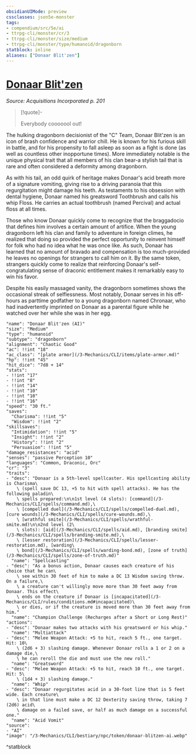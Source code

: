 ```yaml
---
obsidianUIMode: preview
cssclasses: json5e-monster
tags:
- compendium/src/5e/ai
- ttrpg-cli/monster/cr/3
- ttrpg-cli/monster/size/medium
- ttrpg-cli/monster/type/humanoid/dragonborn
statblock: inline
aliases: ["Donaar Blit'zen"]
---
```

# [Donaar Blit'zen](3-Mechanics\CLI\bestiary\npc/donaar-blitzen-ai.md)
*Source: Acquisitions Incorporated p. 201*  

> [!quote]-  
> 
> Everybody cooooool out!

The hulking dragonborn decisionist of the "C" Team, Donaar Blit'zen is an icon of brash confidence and warrior chill. He is known for his furious skill in battle, and for his propensity to fall asleep as soon as a fight is done (as well as countless other inopportune times). More immediately notable is the unique physical trait that all members of his clan bear-a stylish tail that is rare and often considered a deformity among dragonborn.

As with his tail, an odd quirk of heritage makes Donaar's acid breath more of a signature vomiting, giving rise to a driving paranoia that this regurgitation might damage his teeth. As testaments to his obsession with dental hygiene, Donaar named his greatsword Toothbrush and calls his whip Floss. He carries an actual toothbrush (named Percival) and actual floss at all times.

Those who know Donaar quickly come to recognize that the braggadocio that defines him involves a certain amount of artifice. When the young dragonborn left his clan and family to adventure in foreign climes, he realized that doing so provided the perfect opportunity to reinvent himself for folk who had no idea what he was once like. As such, Donaar has learned that no amount of bravado and compensation is too much-provided he leaves no openings for strangers to call him on it. By the same token, strangers quickly come to realize that reinforcing Donaar's self-congratulating sense of draconic entitlement makes it remarkably easy to win his favor.

Despite his easily massaged vanity, the dragonborn sometimes shows the occasional streak of selflessness. Most notably, Donaar serves in his off-hours as parttime godfather to a young dragonborn named Chronaar, who had inadvertently imprinted on Donaar as a parental figure while he watched over her while she was in her egg.

```statblock
"name": "Donaar Blit'zen (AI)"
"size": "Medium"
"type": "humanoid"
"subtype": "dragonborn"
"alignment": "Chaotic Good"
"ac": !!int "18"
"ac_class": "[plate armor](/3-Mechanics/CLI/items/plate-armor.md)"
"hp": !!int "45"
"hit_dice": "7d8 + 14"
"stats":
- !!int "17"
- !!int "8"
- !!int "14"
- !!int "10"
- !!int "10"
- !!int "16"
"speed": "30 ft."
"saves":
  "Charisma": !!int "5"
  "Wisdom": !!int "2"
"skillsaves":
  "Intimidation": !!int "5"
  "Insight": !!int "2"
  "History": !!int "2"
  "Persuasion": !!int "5"
"damage_resistances": "acid"
"senses": "passive Perception 10"
"languages": "Common, Draconic, Orc"
"cr": "3"
"traits":
- "desc": "Donaar is a 5th-level spellcaster. His spellcasting ability is Charisma\
    \ (spell save DC 13, +5 to hit with spell attacks). He has the following paladin\
    \ spells prepared:\n\n1st level (4 slots): [command](/3-Mechanics/CLI/spells/command.md),\
    \ [compelled duel](/3-Mechanics/CLI/spells/compelled-duel.md), [cure wounds](/3-Mechanics/CLI/spells/cure-wounds.md),\
    \ [wrathful smite](/3-Mechanics/CLI/spells/wrathful-smite.md)\n\n2nd level (2\
    \ slots): [aid](/3-Mechanics/CLI/spells/aid.md), [branding smite](/3-Mechanics/CLI/spells/branding-smite.md),\
    \ [lesser restoration](/3-Mechanics/CLI/spells/lesser-restoration.md), [warding\
    \ bond](/3-Mechanics/CLI/spells/warding-bond.md), [zone of truth](/3-Mechanics/CLI/spells/zone-of-truth.md)"
  "name": "Spellcasting"
- "desc": "As a bonus action, Donaar causes each creature of his choice that he can\
    \ see within 30 feet of him to make a DC 13 Wisdom saving throw. On a failure,\
    \ a creature can't willingly move more than 30 feet away from Donaar. This effect\
    \ ends on the creature if Donaar is [incapacitated](/3-Mechanics/CLI/rules/conditions.md#incapacitated)\
    \ or dies, or if the creature is moved more than 30 feet away from him."
  "name": "Champion Challenge (Recharges after a Short or Long Rest)"
"actions":
- "desc": "Donaar makes two attacks with his greatsword or his whip."
  "name": "Multiattack"
- "desc": "Melee Weapon Attack: +5 to hit, reach 5 ft., one target. Hit: 10\
    \ (2d6 + 3) slashing damage. Whenever Donaar rolls a 1 or 2 on a damage die,\
    \ he can reroll the die and must use the new roll."
  "name": "Greatsword"
- "desc": "Melee Weapon Attack: +5 to hit, reach 10 ft., one target. Hit: 5\
    \ (1d4 + 3) slashing damage."
  "name": "Whip"
- "desc": "Donaar regurgitates acid in a 30-foot line that is 5 feet wide. Each creature\
    \ in that line must make a DC 12 Dexterity saving throw, taking 7 (2d6) acid\
    \ damage on a failed save, or half as much damage on a successful one."
  "name": "Acid Vomit"
"source":
- "AI"
"image": "/3-Mechanics/CLI/bestiary/npc/token/donaar-blitzen-ai.webp"
```
^statblock